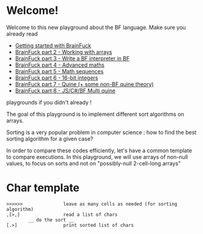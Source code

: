 # Welcome!

Welcome to this new playground about the BF language. Make sure you already read 
* [Getting started with BrainFuck](https://tech.io/playgrounds/50426/getting-started-with-brainfuck/welcome)
* [BrainFuck part 2 - Working with arrays](https://tech.io/playgrounds/50443/brainfuck-part-2---working-with-arrays/welcome)
* [BrainFuck part 3 - Write a BF interpreter in BF](https://www.codingame.com/playgrounds/50446/brainfuck-part-3---write-a-bf-interpreter-in-bf/welcome)
* [BrainFuck part 4 - Advanced maths](https://www.codingame.com/playgrounds/50446/brainfuck-part-3---write-a-bf-interpreter-in-bf/welcome)
* [BrainFuck part 5 - Math sequences](https://www.codingame.com/playgrounds/50478/brainfuck-part-5---math-sequences/welcome)
* [BrainFuck part 6 - 16-bit integers](https://www.codingame.com/playgrounds/50482/brainfuck-part-6---16-bit-integers/be-smart)
* [BrainFuck part 7 - Quine (+ some non-BF quine theory)](https://www.codingame.com/playgrounds/50485/brainfuck-part-7---quine-some-non-bf-quine-theory/welcome)
* [BrainFuck part 8 - JS/C#/BF Multi quine](https://www.codingame.com/playgrounds/50499/brainfuck-part-8---jscbf-multi-quine/welcome)

playgrounds if you didn't already !

The goal of this playground is to implement different sort algorithms on arrays.

Sorting is a very popular problem in computer science : how to find the best sorting algorithm for a given case?

In order to compare these codes efficiently, let's have a common template to compare executions.
In this playground, we will use arrays of non-null values, to focus on sorts and not on "possibly-null 2-cell-long arrays"

# Char template

```
>>>>>>               leave as many cells as needed (for sorting algorithm)
,[>,]                read a list of chars
        __ do the sort __
[.>]                 print sorted list of chars
```
